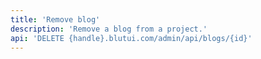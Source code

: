```yaml
---
title: 'Remove blog'
description: 'Remove a blog from a project.'
api: 'DELETE {handle}.blutui.com/admin/api/blogs/{id}'
---
```

